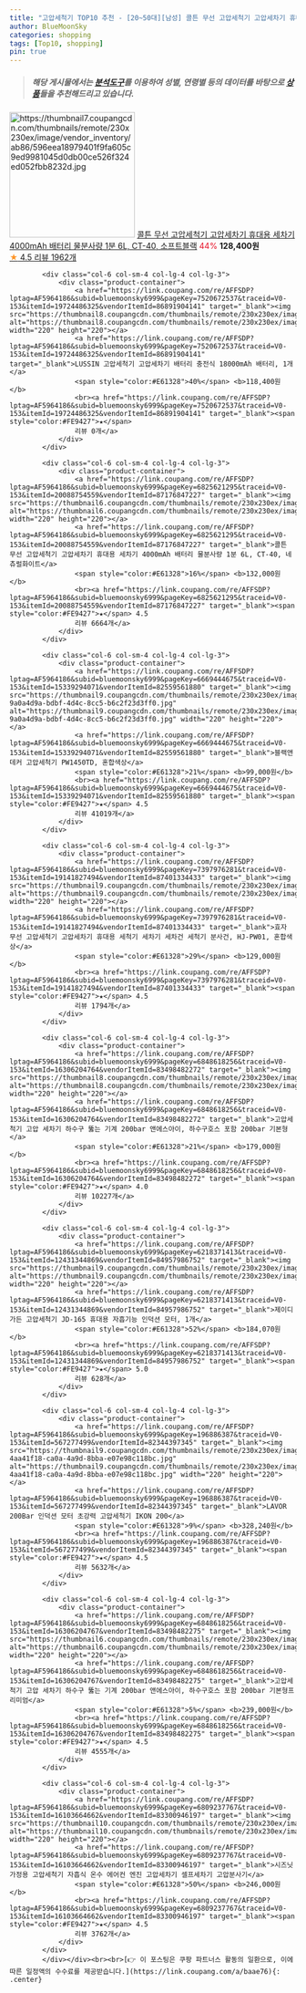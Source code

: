 ```yaml
---
title: "고압세척기 TOP10 추천 - [20~50대][남성] 콜튼 무선 고압세척기 고압세차기 휴대용 세차기 4000mAh 배터리 물분사량 1분 6L, CT-40, 소프트블랙"
author: BlueMoonSky
categories: shopping
tags: [Top10, shopping]
pin: true
---
```


> ##### 해당 게시물에서는 [**분석도구**](https://itemscout.io/)를 이용하여 **성별**, **연령별** 등의 데이터를 바탕으로 [**상품**](https://link.coupang.com/a/baae76)들을 추천해드리고 있습니다.
<div class="container"><div class="row">
            <div class="col-6 col-sm-4 col-lg-4 col-lg-3">
                <div class="product-container">
                    <a href="https://link.coupang.com/re/AFFSDP?lptag=AF5964186&subid=bluemoonsky6999&pageKey=6825621295&traceid=V0-153&itemId=16190698243&vendorItemId=83385855437" target="_blank"><img src="https://thumbnail7.coupangcdn.com/thumbnails/remote/230x230ex/image/vendor_inventory/ab86/596eea18979401f9fa605c9ed9981045d0db00ce526f324ed052fbb8232d.jpg" alt="https://thumbnail7.coupangcdn.com/thumbnails/remote/230x230ex/image/vendor_inventory/ab86/596eea18979401f9fa605c9ed9981045d0db00ce526f324ed052fbb8232d.jpg" width="220" height="220"></a>
                    <a href="https://link.coupang.com/re/AFFSDP?lptag=AF5964186&subid=bluemoonsky6999&pageKey=6825621295&traceid=V0-153&itemId=16190698243&vendorItemId=83385855437" target="_blank">콜튼 무선 고압세척기 고압세차기 휴대용 세차기 4000mAh 배터리 물분사량 1분 6L, CT-40, 소프트블랙</a>
                    <span style="color:#E61328">44%</span> <b>128,400원</b>
                    <br><a href="https://link.coupang.com/re/AFFSDP?lptag=AF5964186&subid=bluemoonsky6999&pageKey=6825621295&traceid=V0-153&itemId=16190698243&vendorItemId=83385855437" target="_blank"><span style="color:#FE9427">★</span> 4.5
                    리뷰 1962개</a>
                </div>
            </div>
            
            <div class="col-6 col-sm-4 col-lg-4 col-lg-3">
                <div class="product-container">
                    <a href="https://link.coupang.com/re/AFFSDP?lptag=AF5964186&subid=bluemoonsky6999&pageKey=7520672537&traceid=V0-153&itemId=19724486325&vendorItemId=86891904141" target="_blank"><img src="https://thumbnail8.coupangcdn.com/thumbnails/remote/230x230ex/image/vendor_inventory/f566/c5d0b00764eb3d025dbeb174d607ac0f27136b2b518692e2a6d34aab9d5d.jpg" alt="https://thumbnail8.coupangcdn.com/thumbnails/remote/230x230ex/image/vendor_inventory/f566/c5d0b00764eb3d025dbeb174d607ac0f27136b2b518692e2a6d34aab9d5d.jpg" width="220" height="220"></a>
                    <a href="https://link.coupang.com/re/AFFSDP?lptag=AF5964186&subid=bluemoonsky6999&pageKey=7520672537&traceid=V0-153&itemId=19724486325&vendorItemId=86891904141" target="_blank">LUSSIN 고압세척기 고압세차기 배터리 충전식 18000mAh 배터리, 1개</a>
                    <span style="color:#E61328">40%</span> <b>118,400원</b>
                    <br><a href="https://link.coupang.com/re/AFFSDP?lptag=AF5964186&subid=bluemoonsky6999&pageKey=7520672537&traceid=V0-153&itemId=19724486325&vendorItemId=86891904141" target="_blank"><span style="color:#FE9427">★</span> 
                    리뷰 0개</a>
                </div>
            </div>
            
            <div class="col-6 col-sm-4 col-lg-4 col-lg-3">
                <div class="product-container">
                    <a href="https://link.coupang.com/re/AFFSDP?lptag=AF5964186&subid=bluemoonsky6999&pageKey=6825621295&traceid=V0-153&itemId=20088754559&vendorItemId=87176847227" target="_blank"><img src="https://thumbnail6.coupangcdn.com/thumbnails/remote/230x230ex/image/vendor_inventory/f69b/1a4b227af1743f3917693a428d0dd83e15938ee5be18f66b55f23d8b71ea.jpg" alt="https://thumbnail6.coupangcdn.com/thumbnails/remote/230x230ex/image/vendor_inventory/f69b/1a4b227af1743f3917693a428d0dd83e15938ee5be18f66b55f23d8b71ea.jpg" width="220" height="220"></a>
                    <a href="https://link.coupang.com/re/AFFSDP?lptag=AF5964186&subid=bluemoonsky6999&pageKey=6825621295&traceid=V0-153&itemId=20088754559&vendorItemId=87176847227" target="_blank">콜튼 무선 고압세척기 고압세차기 휴대용 세차기 4000mAh 배터리 물분사량 1분 6L, CT-40, 네츄럴화이트</a>
                    <span style="color:#E61328">16%</span> <b>132,000원</b>
                    <br><a href="https://link.coupang.com/re/AFFSDP?lptag=AF5964186&subid=bluemoonsky6999&pageKey=6825621295&traceid=V0-153&itemId=20088754559&vendorItemId=87176847227" target="_blank"><span style="color:#FE9427">★</span> 4.5
                    리뷰 6664개</a>
                </div>
            </div>
            
            <div class="col-6 col-sm-4 col-lg-4 col-lg-3">
                <div class="product-container">
                    <a href="https://link.coupang.com/re/AFFSDP?lptag=AF5964186&subid=bluemoonsky6999&pageKey=6669444675&traceid=V0-153&itemId=15339294071&vendorItemId=82559561880" target="_blank"><img src="https://thumbnail9.coupangcdn.com/thumbnails/remote/230x230ex/image/retail/images/1653828554662983-9a0a4d9a-bdbf-4d4c-8cc5-b6c2f23d3ff0.jpg" alt="https://thumbnail9.coupangcdn.com/thumbnails/remote/230x230ex/image/retail/images/1653828554662983-9a0a4d9a-bdbf-4d4c-8cc5-b6c2f23d3ff0.jpg" width="220" height="220"></a>
                    <a href="https://link.coupang.com/re/AFFSDP?lptag=AF5964186&subid=bluemoonsky6999&pageKey=6669444675&traceid=V0-153&itemId=15339294071&vendorItemId=82559561880" target="_blank">블랙앤데커 고압세척기 PW1450TD, 혼합색상</a>
                    <span style="color:#E61328">21%</span> <b>99,000원</b>
                    <br><a href="https://link.coupang.com/re/AFFSDP?lptag=AF5964186&subid=bluemoonsky6999&pageKey=6669444675&traceid=V0-153&itemId=15339294071&vendorItemId=82559561880" target="_blank"><span style="color:#FE9427">★</span> 4.5
                    리뷰 41019개</a>
                </div>
            </div>
            
            <div class="col-6 col-sm-4 col-lg-4 col-lg-3">
                <div class="product-container">
                    <a href="https://link.coupang.com/re/AFFSDP?lptag=AF5964186&subid=bluemoonsky6999&pageKey=7397976281&traceid=V0-153&itemId=19141827494&vendorItemId=87401334433" target="_blank"><img src="https://thumbnail9.coupangcdn.com/thumbnails/remote/230x230ex/image/vendor_inventory/e29e/59c89b4e6075111bf27f4d052d4b87bde35d660327660bb0d07c882bab79.jpg" alt="https://thumbnail9.coupangcdn.com/thumbnails/remote/230x230ex/image/vendor_inventory/e29e/59c89b4e6075111bf27f4d052d4b87bde35d660327660bb0d07c882bab79.jpg" width="220" height="220"></a>
                    <a href="https://link.coupang.com/re/AFFSDP?lptag=AF5964186&subid=bluemoonsky6999&pageKey=7397976281&traceid=V0-153&itemId=19141827494&vendorItemId=87401334433" target="_blank">효자 무선 고압세척기 고압세차기 휴대용 세척기 세차기 세차건 세척기 분사건, HJ-PW01, 혼합색상</a>
                    <span style="color:#E61328">29%</span> <b>129,000원</b>
                    <br><a href="https://link.coupang.com/re/AFFSDP?lptag=AF5964186&subid=bluemoonsky6999&pageKey=7397976281&traceid=V0-153&itemId=19141827494&vendorItemId=87401334433" target="_blank"><span style="color:#FE9427">★</span> 4.5
                    리뷰 1794개</a>
                </div>
            </div>
            
            <div class="col-6 col-sm-4 col-lg-4 col-lg-3">
                <div class="product-container">
                    <a href="https://link.coupang.com/re/AFFSDP?lptag=AF5964186&subid=bluemoonsky6999&pageKey=6848618256&traceid=V0-153&itemId=16306204764&vendorItemId=83498482272" target="_blank"><img src="https://thumbnail8.coupangcdn.com/thumbnails/remote/230x230ex/image/vendor_inventory/c573/b5ec69419c76fc9d7fc612ec51aaa9f5712aee711caacfb3cb14a278d4b7.png" alt="https://thumbnail8.coupangcdn.com/thumbnails/remote/230x230ex/image/vendor_inventory/c573/b5ec69419c76fc9d7fc612ec51aaa9f5712aee711caacfb3cb14a278d4b7.png" width="220" height="220"></a>
                    <a href="https://link.coupang.com/re/AFFSDP?lptag=AF5964186&subid=bluemoonsky6999&pageKey=6848618256&traceid=V0-153&itemId=16306204764&vendorItemId=83498482272" target="_blank">고압세척기 고압 세차기 하수구 뚫는 기계 200bar 앤에스아이, 하수구호스 포함 200bar 기본형</a>
                    <span style="color:#E61328">21%</span> <b>179,000원</b>
                    <br><a href="https://link.coupang.com/re/AFFSDP?lptag=AF5964186&subid=bluemoonsky6999&pageKey=6848618256&traceid=V0-153&itemId=16306204764&vendorItemId=83498482272" target="_blank"><span style="color:#FE9427">★</span> 4.0
                    리뷰 10227개</a>
                </div>
            </div>
            
            <div class="col-6 col-sm-4 col-lg-4 col-lg-3">
                <div class="product-container">
                    <a href="https://link.coupang.com/re/AFFSDP?lptag=AF5964186&subid=bluemoonsky6999&pageKey=6218371413&traceid=V0-153&itemId=12431344869&vendorItemId=84957986752" target="_blank"><img src="https://thumbnail9.coupangcdn.com/thumbnails/remote/230x230ex/image/vendor_inventory/3634/005ac507b4c2070ecd46f224eb5de5bcff59fc22e14dcd64cde9ddb1876e.png" alt="https://thumbnail9.coupangcdn.com/thumbnails/remote/230x230ex/image/vendor_inventory/3634/005ac507b4c2070ecd46f224eb5de5bcff59fc22e14dcd64cde9ddb1876e.png" width="220" height="220"></a>
                    <a href="https://link.coupang.com/re/AFFSDP?lptag=AF5964186&subid=bluemoonsky6999&pageKey=6218371413&traceid=V0-153&itemId=12431344869&vendorItemId=84957986752" target="_blank">제이디가든 고압세척기 JD-165 휴대용 자흡기능 인덕션 모터, 1개</a>
                    <span style="color:#E61328">52%</span> <b>184,070원</b>
                    <br><a href="https://link.coupang.com/re/AFFSDP?lptag=AF5964186&subid=bluemoonsky6999&pageKey=6218371413&traceid=V0-153&itemId=12431344869&vendorItemId=84957986752" target="_blank"><span style="color:#FE9427">★</span> 5.0
                    리뷰 628개</a>
                </div>
            </div>
            
            <div class="col-6 col-sm-4 col-lg-4 col-lg-3">
                <div class="product-container">
                    <a href="https://link.coupang.com/re/AFFSDP?lptag=AF5964186&subid=bluemoonsky6999&pageKey=196886387&traceid=V0-153&itemId=567277499&vendorItemId=82344397345" target="_blank"><img src="https://thumbnail9.coupangcdn.com/thumbnails/remote/230x230ex/image/retail/images/1005868663734024-4aa41f18-ca0a-4a9d-8bba-e07e98c118bc.jpg" alt="https://thumbnail9.coupangcdn.com/thumbnails/remote/230x230ex/image/retail/images/1005868663734024-4aa41f18-ca0a-4a9d-8bba-e07e98c118bc.jpg" width="220" height="220"></a>
                    <a href="https://link.coupang.com/re/AFFSDP?lptag=AF5964186&subid=bluemoonsky6999&pageKey=196886387&traceid=V0-153&itemId=567277499&vendorItemId=82344397345" target="_blank">LAVOR 200Bar 인덕션 모터 초강력 고압세척기 IKON 200</a>
                    <span style="color:#E61328">9%</span> <b>328,240원</b>
                    <br><a href="https://link.coupang.com/re/AFFSDP?lptag=AF5964186&subid=bluemoonsky6999&pageKey=196886387&traceid=V0-153&itemId=567277499&vendorItemId=82344397345" target="_blank"><span style="color:#FE9427">★</span> 4.5
                    리뷰 5632개</a>
                </div>
            </div>
            
            <div class="col-6 col-sm-4 col-lg-4 col-lg-3">
                <div class="product-container">
                    <a href="https://link.coupang.com/re/AFFSDP?lptag=AF5964186&subid=bluemoonsky6999&pageKey=6848618256&traceid=V0-153&itemId=16306204767&vendorItemId=83498482275" target="_blank"><img src="https://thumbnail6.coupangcdn.com/thumbnails/remote/230x230ex/image/vendor_inventory/d3c2/86b8601205d1c2495b9b1f73ce085050d26a03767e02ad5da8ff86273381.png" alt="https://thumbnail6.coupangcdn.com/thumbnails/remote/230x230ex/image/vendor_inventory/d3c2/86b8601205d1c2495b9b1f73ce085050d26a03767e02ad5da8ff86273381.png" width="220" height="220"></a>
                    <a href="https://link.coupang.com/re/AFFSDP?lptag=AF5964186&subid=bluemoonsky6999&pageKey=6848618256&traceid=V0-153&itemId=16306204767&vendorItemId=83498482275" target="_blank">고압세척기 고압 세차기 하수구 뚫는 기계 200bar 앤에스아이, 하수구호스 포함 200bar 기본형프리미엄</a>
                    <span style="color:#E61328">5%</span> <b>239,000원</b>
                    <br><a href="https://link.coupang.com/re/AFFSDP?lptag=AF5964186&subid=bluemoonsky6999&pageKey=6848618256&traceid=V0-153&itemId=16306204767&vendorItemId=83498482275" target="_blank"><span style="color:#FE9427">★</span> 4.5
                    리뷰 4555개</a>
                </div>
            </div>
            
            <div class="col-6 col-sm-4 col-lg-4 col-lg-3">
                <div class="product-container">
                    <a href="https://link.coupang.com/re/AFFSDP?lptag=AF5964186&subid=bluemoonsky6999&pageKey=6809237767&traceid=V0-153&itemId=16103664662&vendorItemId=83300946197" target="_blank"><img src="https://thumbnail10.coupangcdn.com/thumbnails/remote/230x230ex/image/vendor_inventory/df7d/5e4ced0bfd899b68142cee0ab4ff8175d79e416ea3a01f60c0f1c39ed1c3.png" alt="https://thumbnail10.coupangcdn.com/thumbnails/remote/230x230ex/image/vendor_inventory/df7d/5e4ced0bfd899b68142cee0ab4ff8175d79e416ea3a01f60c0f1c39ed1c3.png" width="220" height="220"></a>
                    <a href="https://link.coupang.com/re/AFFSDP?lptag=AF5964186&subid=bluemoonsky6999&pageKey=6809237767&traceid=V0-153&itemId=16103664662&vendorItemId=83300946197" target="_blank">시즈닛 가정용 고압세척기 자흡식 온수 에어컨 엔진 고압세차기 셀프세차기 고압분사기</a>
                    <span style="color:#E61328">50%</span> <b>246,000원</b>
                    <br><a href="https://link.coupang.com/re/AFFSDP?lptag=AF5964186&subid=bluemoonsky6999&pageKey=6809237767&traceid=V0-153&itemId=16103664662&vendorItemId=83300946197" target="_blank"><span style="color:#FE9427">★</span> 4.5
                    리뷰 3762개</a>
                </div>
            </div>
            </div></div><br><br>[👉 이 포스팅은 쿠팡 파트너스 활동의 일환으로, 이에 따른 일정액의 수수료를 제공받습니다.](https://link.coupang.com/a/baae76){: .center}